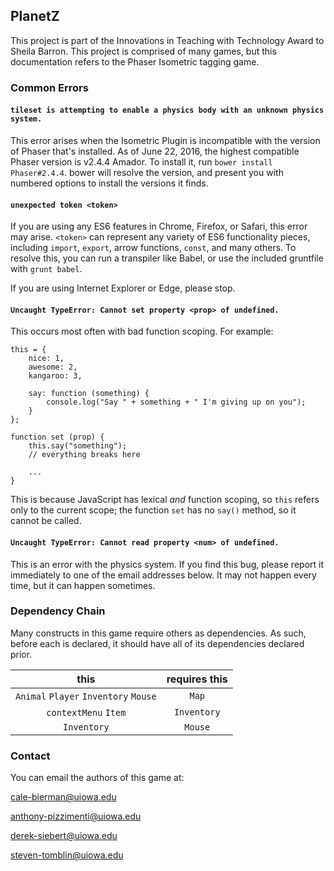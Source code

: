## PlanetZ

This project is part of the Innovations in Teaching with Technology Award to Sheila Barron. This project is comprised of
many games, but this documentation refers to the Phaser Isometric tagging game.


### Common Errors

#### `tileset is attempting to enable a physics body with an unknown physics system.`
This error arises when the Isometric Plugin is incompatible with the version of Phaser that's installed. As of June 22,
2016, the highest compatible Phaser version is v2.4.4 Amador. To install it, run `bower install Phaser#2.4.4`. bower will
resolve the version, and present you with numbered options to install the versions it finds.

#### `unexpected token <token>`
If you are using any ES6 features in Chrome, Firefox, or Safari, this error may arise. `<token>` can represent any variety
of ES6 functionality pieces, including `import`, `export`, arrow functions, `const`, and many others. To resolve this,
you can run a transpiler like Babel, or use the included gruntfile with `grunt babel`.

If you are using Internet Explorer or Edge, please stop.

#### `Uncaught TypeError: Cannot set property <prop> of undefined.`
This occurs most often with bad function scoping. For example:

    this = {
        nice: 1,
        awesome: 2,
        kangaroo: 3,
        
        say: function (something) {
            console.log("Say " + something + " I'm giving up on you");
        }
    };
    
    function set (prop) {
        this.say("something");
        // everything breaks here
        
        ...
    }

This is because JavaScript has lexical *and* function scoping, so `this` refers only to the current scope; the function
`set` has no `say()` method, so it cannot be called.

#### `Uncaught TypeError: Cannot read property <num> of undefined.`
This is an error with the physics system. If you find this bug, please report it immediately to one of the email addresses
below. It may not happen every time, but it can happen sometimes.

### Dependency Chain

Many constructs in this game require others as dependencies. As such, before each is declared, it should have all of
its dependencies declared prior.

|  this | requires this |
| :---: | :-----------: |
| `Animal` `Player` `Inventory` `Mouse` | `Map` |
| `contextMenu` `Item` | `Inventory` |
| `Inventory` | `Mouse` |


### Contact

You can email the authors of this game at:

cale-bierman@uiowa.edu

anthony-pizzimenti@uiowa.edu

derek-siebert@uiowa.edu

steven-tomblin@uiowa.edu